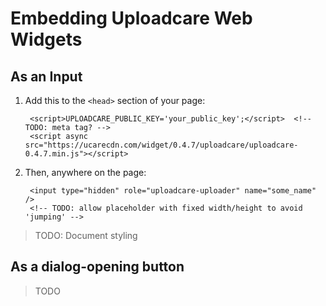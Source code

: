 # Embedding Uploadcare Web Widgets

## As an Input

1. Add this to the `<head>` section of your page:

        <script>UPLOADCARE_PUBLIC_KEY='your_public_key';</script>  <!-- TODO: meta tag? -->
        <script async src="https://ucarecdn.com/widget/0.4.7/uploadcare/uploadcare-0.4.7.min.js"></script>

2. Then, anywhere on the page:

        <input type="hidden" role="uploadcare-uploader" name="some_name" />
        <!-- TODO: allow placeholder with fixed width/height to avoid 'jumping' -->

> TODO: Document styling

## As a dialog-opening button

> TODO


